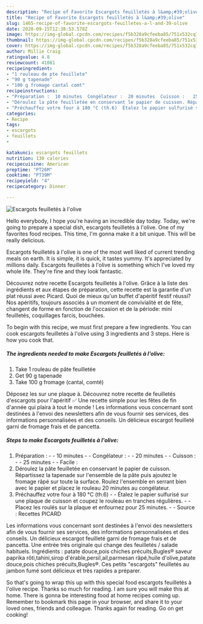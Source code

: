 ```yaml
---
description: "Recipe of Favorite Escargots feuilletés à l&amp;#39;olive"
title: "Recipe of Favorite Escargots feuilletés à l&amp;#39;olive"
slug: 1465-recipe-of-favorite-escargots-feuilletes-a-l-and-39-olive
date: 2020-09-15T12:38:53.578Z
image: https://img-global.cpcdn.com/recipes/f5b328a9cfeeba85/751x532cq70/escargots-feuilletes-a-lolive-photo-principale-de-la-recette.jpg
thumbnail: https://img-global.cpcdn.com/recipes/f5b328a9cfeeba85/751x532cq70/escargots-feuilletes-a-lolive-photo-principale-de-la-recette.jpg
cover: https://img-global.cpcdn.com/recipes/f5b328a9cfeeba85/751x532cq70/escargots-feuilletes-a-lolive-photo-principale-de-la-recette.jpg
author: Millie Craig
ratingvalue: 4.8
reviewcount: 41081
recipeingredient:
- "1 rouleau de pte feuillete"
- "90 g tapenade"
- "100 g fromage cantal comt"
recipeinstructions:
- "Préparation :  10 minutes  Congélateur :  20 minutes  Cuisson :   25 minutes  Facile :"
- "Déroulez la pâte feuilletée en conservant le papier de cuisson. Répartissez la tapenade sur l&#39;ensemble de la pâte puis ajoutez le fromage râpé sur toute la surface. Roulez l&#39;ensemble en serrant bien avec le papier et placez le rouleau 20 minutes au congélateur."
- "Préchauffez votre four à 180 °C (th.6)  Étalez le papier sulfurisé sur une plaque de cuisson et coupez le rouleau en tranches régulières.  Placez les roulés sur la plaque et enfournez pour 25 minutes.  Source : Recettes PICARD"
categories:
- Recipe
tags:
- escargots
- feuillets
- 

katakunci: escargots feuillets  
nutrition: 130 calories
recipecuisine: American
preptime: "PT26M"
cooktime: "PT39M"
recipeyield: "4"
recipecategory: Dinner

---
```



![Escargots feuilletés à l&#39;olive](https://img-global.cpcdn.com/recipes/f5b328a9cfeeba85/751x532cq70/escargots-feuilletes-a-lolive-photo-principale-de-la-recette.jpg)

Hello everybody, I hope you're having an incredible day today. Today, we're going to prepare a special dish, escargots feuilletés à l&#39;olive. One of my favorites food recipes. This time, I'm gonna make it a bit unique. This will be really delicious.

Escargots feuilletés à l&#39;olive is one of the most well liked of current trending meals on earth. It is simple, it is quick, it tastes yummy. It's appreciated by millions daily. Escargots feuilletés à l&#39;olive is something which I've loved my whole life. They're fine and they look fantastic.

Découvrez notre recette Escargots feuilletés à l&#39;olive. Grâce à la liste des ingrédients et aux étapes de préparation, cette recette est la garantie d&#39;un plat réussi avec Picard. Quoi de mieux qu&#39;un buffet d&#39;apéritif festif réussi? Nos apéritifs, toujours associés à un moment de convivialité et de fête, changent de forme en fonction de l&#39;occasion et de la période: mini feuilletés, coquillages farcis, bouchées.


To begin with this recipe, we must first prepare a few ingredients. You can cook escargots feuilletés à l&#39;olive using 3 ingredients and 3 steps. Here is how you cook that.

<!--inarticleads1-->

##### The ingredients needed to make Escargots feuilletés à l&#39;olive:

1. Take 1 rouleau de pâte feuilletée
1. Get 90 g tapenade
1. Take 100 g fromage (cantal, comté)


Déposez les sur une plaque à. Découvrez notre recette de feuilletés d&#39;escargots pour l&#39;apéritif ✅ Une recette simple pour les fêtes de fin d&#39;année qui plaira à tout le monde ! Les informations vous concernant sont destinées à l&#39;envoi des newsletters afin de vous fournir ses services, des informations personnalisées et des conseils. Un délicieux escargot feuilleté garni de fromage frais et de pancetta. 

<!--inarticleads2-->

##### Steps to make Escargots feuilletés à l&#39;olive:

1. Préparation : -  - 10 minutes -  - Congélateur : -  - 20 minutes -  - Cuisson :  -  - 25 minutes -  - Facile :
1. Déroulez la pâte feuilletée en conservant le papier de cuisson. Répartissez la tapenade sur l&#39;ensemble de la pâte puis ajoutez le fromage râpé sur toute la surface. Roulez l&#39;ensemble en serrant bien avec le papier et placez le rouleau 20 minutes au congélateur.
1. Préchauffez votre four à 180 °C (th.6) -  - Étalez le papier sulfurisé sur une plaque de cuisson et coupez le rouleau en tranches régulières. -  - Placez les roulés sur la plaque et enfournez pour 25 minutes. -  - Source : Recettes PICARD


Les informations vous concernant sont destinées à l&#39;envoi des newsletters afin de vous fournir ses services, des informations personnalisées et des conseils. Un délicieux escargot feuilleté garni de fromage frais et de pancetta. Une entrée très originale qui change des feuilletés / salade habituels. Ingrédients : patate douce,pois chiches précuits,Bugles® saveur paprika rôti,tahini,sirop d&#39;érable,persil,ail,parmesan râpé,huile d&#39;olive,patate douce,pois chiches précuits,Bugles®. Ces petits &#34;escargots&#34; feuilletés au jambon fumé sont délicieux et très rapides a préparer. 

So that's going to wrap this up with this special food escargots feuilletés à l&#39;olive recipe. Thanks so much for reading. I am sure you will make this at home. There is gonna be interesting food at home recipes coming up. Remember to bookmark this page in your browser, and share it to your loved ones, friends and colleague. Thanks again for reading. Go on get cooking!
